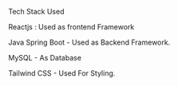 Tech Stack Used

Reactjs : Used as frontend Framework

Java Spring Boot - Used as Backend Framework.

MySQL - As Database

Tailwind CSS - Used For Styling.
